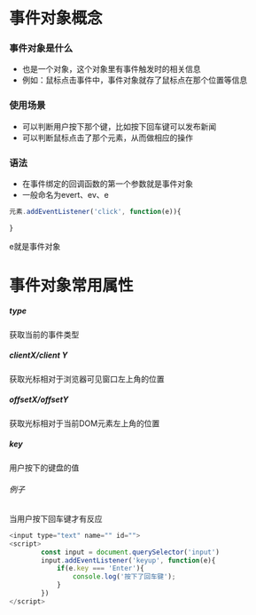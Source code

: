 # 事件对象概念

### 事件对象是什么

- 也是一个对象，这个对象里有事件触发时的相关信息
- 例如：鼠标点击事件中，事件对象就存了鼠标点在那个位置等信息

### 使用场景

- 可以判断用户按下那个键，比如按下回车键可以发布新闻
- 可以判断鼠标点击了那个元素，从而做相应的操作

### 语法

- 在事件绑定的回调函数的第一个参数就是事件对象
- 一般命名为evert、ev、e

~~~JavaScript
元素.addEventListener('click', function(e)){
            
}
~~~

e就是事件对象

# 事件对象常用属性

##### type

获取当前的事件类型

##### clientX/client Y

获取光标相对于浏览器可见窗口左上角的位置

##### offsetX/offsetY

获取光标相对于当前DOM元素左上角的位置

##### key

用户按下的键盘的值

###### 例子

当用户按下回车键才有反应

~~~JavaScript
<input type="text" name="" id="">
<script>
        const input = document.querySelector('input')
        input.addEventListener('keyup', function(e){
            if(e.key === 'Enter'){
                console.log('按下了回车键');
            }
        })
</script>
~~~

